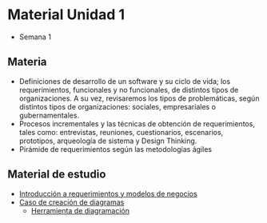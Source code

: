 # Material Unidad 1
* Semana 1

## Materia
* Definiciones de desarrollo de un software y su ciclo de vida; los requerimientos, funcionales y no funcionales, de distintos tipos de organizaciones. A su vez, revisaremos los tipos de problemáticas, según distintos tipos de organizaciones: sociales, empresariales o gubernamentales.
* Procesos incrementales y las técnicas de obtención de requerimientos, tales como: entrevistas, reuniones, cuestionarios, escenarios, prototipos, arqueología de sistema y Design Thinking.
* Pirámide de requerimientos según las metodologías ágiles

## Material de estudio
* [Introducción a requerimientos y modelos de negocios](https://www.aiepvirtual.cl/bbcswebdav/pid-10054398-dt-content-rid-133780072_1/xid-133780072_1)
* [Caso de creación de diagramas](https://www.aiepvirtual.cl/bbcswebdav/pid-10054398-dt-content-rid-133790744_1/xid-133790744_1)
  * [Herramienta de diagramación](http://dia-installer.de/index.html.es)
